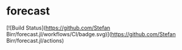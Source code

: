 # forecast

[![Build Status](https://github.com/Stefan Birr/forecast.jl/workflows/CI/badge.svg)](https://github.com/Stefan Birr/forecast.jl/actions)
